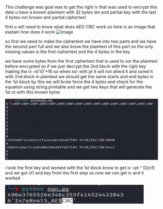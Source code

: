 This challenge was goal was to get the right iv that was used to encrypt this data u have a known plaintext with 32 bytes len and partial key with the last 4 bytes not known and partial ciphertext 

first u will need to know what does AES-CBC work so here is an image that explain how does it work 
![image](https://github.com/beboo07/CTF/assets/103918753/1f5dce9c-12dd-4e00-8bbe-89551e484598)

so first we need to make the ciphertext we have into two parts and we have the second part full and we also know the plaintext of this part so the only missing values is the first ciphertext and the 4 bytes in the key 

we have some bytes from the first ciphertext that is used to xor the plaintext before encrypted so if we just decrypt the 2nd block with the right key making the iv =b'\0'*16 so when xor with pt it will not alterd it and xored it with 2nd block in plaintext we should get the same starts and end bytes in the 1st block 
by this we will brute force the 4 bytes and check for the equation using string.printable
and we get two keys that will generate the 1st ct with this known bytes

![image](https://github.com/beboo07/CTF/blob/main/ieee/CBC/image.png?raw=true)

i took the first key and worked with the 1st block 
know to get iv =pt ^ D(ct1) 
and we got ct1 and key from the first step so now we can get iv and it worked 

![image](https://github.com/beboo07/CTF/blob/main/ieee/CBC/flag.png?raw=true)
